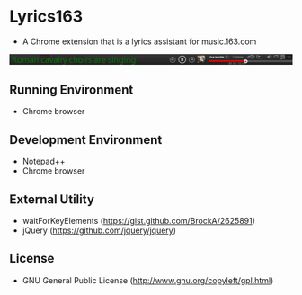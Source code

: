 # Lyrics163

- A Chrome extension that is a lyrics assistant for music.163.com

![res](screenshot/screen02_lyrics163.png)

## Running Environment

- Chrome browser

## Development Environment

- Notepad++
- Chrome browser

## External Utility

- waitForKeyElements (https://gist.github.com/BrockA/2625891)
- jQuery (https://github.com/jquery/jquery)

## License

- GNU General Public License (http://www.gnu.org/copyleft/gpl.html)

